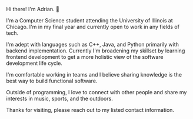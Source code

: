 Hi there! I'm Adrian. :wave:

I'm a Computer Science student attending the University of Illinois at Chicago. I'm in my final year and currently open to work in any fields of tech.

I'm adept with languages such as C++, Java, and Python primarily with backend implementation. Currently I'm broadening my skillset by learning frontend development to get a more holistic view of the software development life cycle.

I'm comfortable working in teams and I believe sharing knowledge is the best way to build functional software.

Outside of programming, I love to connect with other people and share my interests in music, sports, and the outdoors.

Thanks for visiting, please reach out to my listed contact information.
